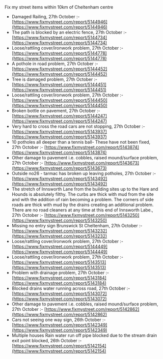 Fix my street items within 10km of Cheltenham centre

<!-- fix_marker starts -->

- Damaged Railing, 27th October :- [https://www.fixmystreet.com/report/5144946](https://www.fixmystreet.com/report/5144946)
- The path is blocked by an electric fence, 27th October :- [https://www.fixmystreet.com/report/5144734](https://www.fixmystreet.com/report/5144734)
- Loose/rattling cover/ironwork problem, 27th October :- [https://www.fixmystreet.com/report/5144778](https://www.fixmystreet.com/report/5144778)
- A pothole in road problem, 27th October :- [https://www.fixmystreet.com/report/5144452](https://www.fixmystreet.com/report/5144452)
- Tree is damaged problem, 27th October :- [https://www.fixmystreet.com/report/5144451](https://www.fixmystreet.com/report/5144451)
- Loose/rattling cover/ironwork problem, 27th October :- [https://www.fixmystreet.com/report/5144450](https://www.fixmystreet.com/report/5144450)
- Broken bottle on pavement, 27th October :- [https://www.fixmystreet.com/report/5144247](https://www.fixmystreet.com/report/5144247)
- Very hard to cross the road cars are not stopping, 27th October :- [https://www.fixmystreet.com/report/5143937](https://www.fixmystreet.com/report/5143937)
- 10 potholes all deeper than a tennis ball- These have not been fixed, 27th October :- [https://www.fixmystreet.com/report/5143874](https://www.fixmystreet.com/report/5143874)
- Other damage to pavement i.e. cobbles, raised mound/surface problem, 27th October :- [https://www.fixmystreet.com/report/5143673](https://www.fixmystreet.com/report/5143673)
- Outside no26 - tarmac has broken up leaving potholes, 27th October :- [https://www.fixmystreet.com/report/5143492](https://www.fixmystreet.com/report/5143492)
- The stretch of Innsworth Lane from the building sites up to the Hare and Hounds is absolutely filthy. The curbs are thick with mud from the site and with the addition of rain becoming a problem. The corners of side roads are thick with mud by the drains creating an additional problem. There are no road cleaners at any time at this end of Innsworth Labe., 27th October :- [https://www.fixmystreet.com/report/5143250](https://www.fixmystreet.com/report/5143250)
- Missing no entry sign Brunswick St Cheltenham, 27th October :- [https://www.fixmystreet.com/report/5143232](https://www.fixmystreet.com/report/5143232)
- Loose/rattling cover/ironwork problem, 27th October :- [https://www.fixmystreet.com/report/5144449](https://www.fixmystreet.com/report/5144449)
- Loose/rattling cover/ironwork problem, 27th October :- [https://www.fixmystreet.com/report/5143513](https://www.fixmystreet.com/report/5143513)
- Problem with drainage problem, 27th October :- [https://www.fixmystreet.com/report/5143184](https://www.fixmystreet.com/report/5143184)
- Blocked drains water running across road, 27th October :- [https://www.fixmystreet.com/report/5143072](https://www.fixmystreet.com/report/5143072)
- Other damage to pavement i.e. cobbles, raised mound/surface problem, 27th October :- [https://www.fixmystreet.com/report/5142862](https://www.fixmystreet.com/report/5142862)
- Cars not seeing one way sign, 26th October :- [https://www.fixmystreet.com/report/5142349](https://www.fixmystreet.com/report/5142349)
- Multiple houses Rain water run off pipe blocked due to the stream drain exit point blocked, 26th October :- [https://www.fixmystreet.com/report/5142154](https://www.fixmystreet.com/report/5142154)

<!-- fix_marker ends -->